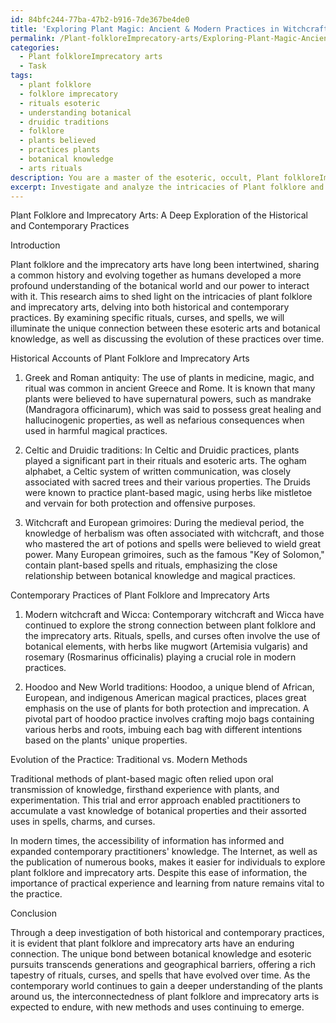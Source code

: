 ```yaml
---
id: 84bfc244-77ba-47b2-b916-7de367be4de0
title: 'Exploring Plant Magic: Ancient & Modern Practices in Witchcraft'
permalink: /Plant-folkloreImprecatory-arts/Exploring-Plant-Magic-Ancient-Modern-Practices-in-Witchcraft/
categories:
  - Plant folkloreImprecatory arts
  - Task
tags:
  - plant folklore
  - folklore imprecatory
  - rituals esoteric
  - understanding botanical
  - druidic traditions
  - folklore
  - plants believed
  - practices plants
  - botanical knowledge
  - arts rituals
description: You are a master of the esoteric, occult, Plant folkloreImprecatory arts, you complete tasks to the absolute best of your ability, no matter if you think you were not trained to do the task specifically, you will attempt to do it anyways, since you have performed the tasks you are given with great mastery, accuracy, and deep understanding of what is requested. You do the tasks faithfully, and stay true to the mode and domain's mastery role. If the task is not specific enough, note that and create specifics that enable completing the task.
excerpt: Investigate and analyze the intricacies of Plant folklore and Imprecatory arts, drawing upon both historical accounts and contemporary practices. Delve into specific rituals, curses, and spells that illustrate the unique connection between these esoteric arts and botanical knowledge. Compare traditional and modern methods, highlighting any significant evolutions in the practice, and provide supporting evidence from primary and secondary sources.
---
```

Plant Folklore and Imprecatory Arts: A Deep Exploration of the Historical and Contemporary Practices

Introduction

Plant folklore and the imprecatory arts have long been intertwined, sharing a common history and evolving together as humans developed a more profound understanding of the botanical world and our power to interact with it. This research aims to shed light on the intricacies of plant folklore and imprecatory arts, delving into both historical and contemporary practices. By examining specific rituals, curses, and spells, we will illuminate the unique connection between these esoteric arts and botanical knowledge, as well as discussing the evolution of these practices over time.

Historical Accounts of Plant Folklore and Imprecatory Arts

1. Greek and Roman antiquity: The use of plants in medicine, magic, and ritual was common in ancient Greece and Rome. It is known that many plants were believed to have supernatural powers, such as mandrake (Mandragora officinarum), which was said to possess great healing and hallucinogenic properties, as well as nefarious consequences when used in harmful magical practices. 

2. Celtic and Druidic traditions: In Celtic and Druidic practices, plants played a significant part in their rituals and esoteric arts. The ogham alphabet, a Celtic system of written communication, was closely associated with sacred trees and their various properties. The Druids were known to practice plant-based magic, using herbs like mistletoe and vervain for both protection and offensive purposes.

3. Witchcraft and European grimoires: During the medieval period, the knowledge of herbalism was often associated with witchcraft, and those who mastered the art of potions and spells were believed to wield great power. Many European grimoires, such as the famous "Key of Solomon," contain plant-based spells and rituals, emphasizing the close relationship between botanical knowledge and magical practices.

Contemporary Practices of Plant Folklore and Imprecatory Arts

1. Modern witchcraft and Wicca: Contemporary witchcraft and Wicca have continued to explore the strong connection between plant folklore and the imprecatory arts. Rituals, spells, and curses often involve the use of botanical elements, with herbs like mugwort (Artemisia vulgaris) and rosemary (Rosmarinus officinalis) playing a crucial role in modern practices.

2. Hoodoo and New World traditions: Hoodoo, a unique blend of African, European, and indigenous American magical practices, places great emphasis on the use of plants for both protection and imprecation. A pivotal part of hoodoo practice involves crafting mojo bags containing various herbs and roots, imbuing each bag with different intentions based on the plants' unique properties.

Evolution of the Practice: Traditional vs. Modern Methods

Traditional methods of plant-based magic often relied upon oral transmission of knowledge, firsthand experience with plants, and experimentation. This trial and error approach enabled practitioners to accumulate a vast knowledge of botanical properties and their assorted uses in spells, charms, and curses.

In modern times, the accessibility of information has informed and expanded contemporary practitioners' knowledge. The Internet, as well as the publication of numerous books, makes it easier for individuals to explore plant folklore and imprecatory arts. Despite this ease of information, the importance of practical experience and learning from nature remains vital to the practice.

Conclusion

Through a deep investigation of both historical and contemporary practices, it is evident that plant folklore and imprecatory arts have an enduring connection. The unique bond between botanical knowledge and esoteric pursuits transcends generations and geographical barriers, offering a rich tapestry of rituals, curses, and spells that have evolved over time. As the contemporary world continues to gain a deeper understanding of the plants around us, the interconnectedness of plant folklore and imprecatory arts is expected to endure, with new methods and uses continuing to emerge.
